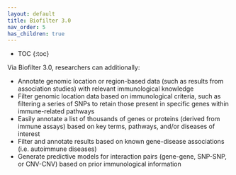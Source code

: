 ```yaml
---
layout: default
title: Biofilter 3.0
nav_order: 5
has_children: true
---
```


* TOC
{:toc}

Via Biofilter 3.0, researchers can additionally:

* Annotate genomic location or region-based data (such as results from association studies) with relevant immunological knowledge
* Filter genomic location data based on immunological criteria, such as filtering a series of SNPs to retain those present in specific genes within immune-related pathways
* Easily annotate a list of thousands of genes or proteins (derived from immune assays) based on key terms, pathways, and/or diseases of interest
* Filter and annotate results based on known gene-disease associations (i.e. autoimmune diseases)
* Generate predictive models for interaction pairs (gene-gene, SNP-SNP, or CNV-CNV) based on prior immunological information
